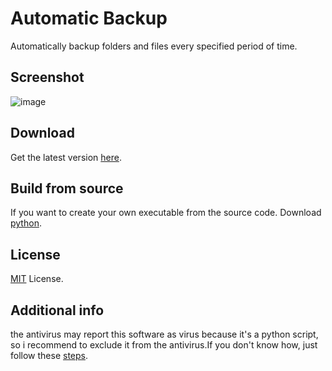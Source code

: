 # Automatic Backup

Automatically backup folders and files every specified period of time.

## Screenshot

![image](https://github.com/FLEX-TLB/Automatic-Backup/assets/111319882/194f1877-b87e-4a74-8ada-89b610633ee5)


## Download

Get the latest version [here](https://github.com/FLEX-TLB/Automatic-Backup/releases/latest).


## Build from source

If you want to create your own executable from the source code. Download [python](https://www.python.org/downloads/).


## License

[MIT](LICENSE) License.


## Additional info

the antivirus may report this software as virus because it's a python script, so i recommend to exclude it from the antivirus.If you don't know how, just follow these [steps](https://support.microsoft.com/en-us/windows/add-an-exclusion-to-windows-security-811816c0-4dfd-af4a-47e4-c301afe13b26).
